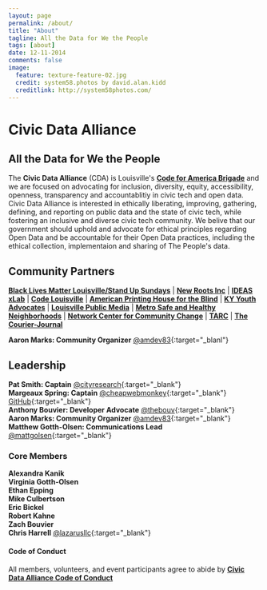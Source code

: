 ```yaml
---
layout: page
permalink: /about/
title: "About"
tagline: All the Data for We the People
tags: [about]
date: 12-11-2014
comments: false
image:
  feature: texture-feature-02.jpg
  credit: system58.photos by david.alan.kidd
  creditlink: http://system58photos.com/
---
```

# Civic Data Alliance
## All the Data for We the People
The __Civic Data Alliance__ (CDA) is Louisville's [__Code for America Brigade__](http://brigade.codeforamerica.org/brigade/Civic-Data-Alliance/) and we are focused on advocating for inclusion, diversity, equity, accessibility, openness, transparency and accountablitiy in civic tech and open data. Civic Data Alliance is interested in ethically liberating, improving, gathering, defining, and reporting on public data and the state of civic tech, while fostering an inclusive and diverse civic tech community.  We belive that our government should uphold and advocate for ethical principles regarding Open Data and be accountable for their Open Data practices, including the ethical collection, implementaion and sharing of The People's data.  

## Community Partners
[__Black Lives Matter Louisville/Stand Up Sundays__](http://blackliveslouisville.org/stand-up-sundays/) | [__New Roots Inc__](http://www.newroots.org) | [__IDEAS xLab__](http://www.ideasxlab.com) | [__Code Louisville__](http://www.codelouisville.org/) | [__American Printing House for the Blind__](http://www.aph.org/) | [__KY Youth Advocates__](http://kyyouth.org/) | [__Louisville Public Media__](http://louisvillepublicmedia.org/) | [__Metro Safe and Healthy Neighborhoods__](https://louisvilleky.gov/government/safe-neighborhoods) | [__Network Center for Community Change__](http://makechangetogether.org/) | [__TARC__](http://ridetarc.org/) | [__The Courier-Journal__](http://www.courier-journal.com/)

__Aaron Marks: Community Organizer__ [@amdev83](https://twitter.com/amdev83){:target="_blanl"}
## Leadership  
 __Pat Smith: Captain__ [@cityresearch](https://twitter.com/CityResearch){:target="_blank"}  
__Margeaux Spring: Captain__ [@cheapwebmonkey](https://twitter.com/cheapwebmonkey){:target="_blank"} [GitHub](https://github.com/cheapwebmonkey){:target="_blank"}  
__Anthony Bouvier: Developer Advocate__ [@thebouv](https://twitter.com/thebouv){:target="_blank"}       
__Aaron Marks: Community Organizer__ [@amdev83](https://twitter.com/amdev83){:target="_blank"}  
__Matthew Gotth-Olsen: Communications Lead__ [@mattgolsen](https://twitter.com/mattgolsen){:target="_blank"}


### Core Members
__Alexandra Kanik__  
__Virginia Gotth-Olsen__  
__Ethan Epping__     
__Mike Culbertson__     
__Eric Bickel__  
__Robert Kahne__   
__Zach Bouvier__  
__Chris Harrell__  [@lazarusllc](https://twitter.com/LazarusLLC){:target="_blank"}    

#### Code of Conduct
All members, volunteers, and event participants agree to abide by [__Civic Data Alliance Code of Conduct__](https://github.com/civicdata/civicdata.github.io/blob/master/CODE_OF_CONDUCT.md)
